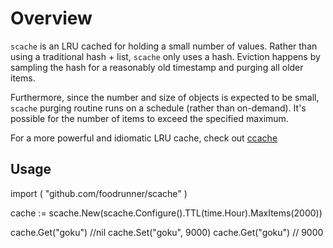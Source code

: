 # Overview
`scache` is an LRU cached for holding a small number of values. Rather than using
a traditional hash + list, `scache` only uses a hash. Eviction happens by sampling
the hash for a reasonably old timestamp and purging all older items.

Furthermore, since the number and size of objects is expected to be small,
`scache` purging routine runs on a schedule (rather than on-demand). It's possible
for the number of items to exceed the specified maximum.

For a more powerful and idiomatic LRU cache, check out
[ccache](https://github.com/karlseguin/ccache)

## Usage

  import (
    "github.com/foodrunner/scache"
  )

  cache := scache.New(scache.Configure().TTL(time.Hour).MaxItems(2000))

  cache.Get("goku") //nil
  cache.Set("goku", 9000)
  cache.Get("goku") // 9000
